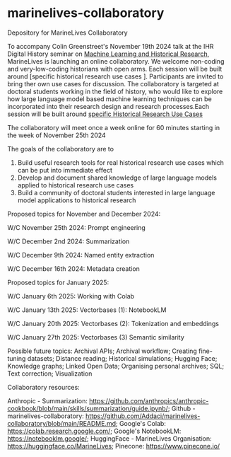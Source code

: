 # marinelives-collaboratory
Depository for MarineLives Collaboratory

To accompany Colin Greenstreet's November 19th 2024 talk at the IHR Digital History seminar on [Machine Learning and Historical Research](https://www.history.ac.uk/events/ai-agents-historical-research-a-new-skill-set-historians), MarineLives is launching an online collaboratory.
We welcome non-coding and very-low-coding historians with open arms. Each session will be built around [specific historical research use cases ]. Participants are invited to bring ther own use cases for discussion. The collaboratory is targeted at doctoral students working in the field of history, who would like to explore how large language model based machine learning techniques can be incorporated into their research design and research processes.Each session will be built around [specific Historical Research Use Cases](https://github.com/Addaci/marinelives-collaboratory/wiki/Historical-Research-Use-Cases)

The collaboratory will meet once a week online for 60 minutes starting in the week of November 25th 2024

The goals of the collaboratory are to
1. Build useful research tools for real historical research use cases which can be put into immediate effect
2. Develop and document shared knowledge of large language models applied to historical research use cases
3. Build a community of doctoral students interested in large language model applications to historical research

Proposed topics for November and December 2024:

W/C November 25th 2024: Prompt engineering

W/C December 2nd 2024:  Summarization

W/C December 9th 2024: Named entity extraction

W/C December 16th 2024: Metadata creation

Proposed topics for January 2025:

W/C January 6th 2025: Working with Colab

W/C January 13th 2025: Vectorbases (1): NotebookLM

W/C January 20th 2025: Vectorbases (2): Tokenization and embeddings

W/C January 27th 2025: Vectorbases (3) Semantic similarity

Possible future topics: Archival APIs; Archival workflow; Creating fine-tuning datasets; Distance reading; Historical simulations; Hugging Face; Knowledge graphs; Linked Open Data; Organising personal archives; SQL; Text correction; Visualization

Collaboratory resources:

Anthropic - Summarization: https://github.com/anthropics/anthropic-cookbook/blob/main/skills/summarization/guide.ipynb/; Github - marinelives-collaboratory: https://github.com/Addaci/marinelives-collaboratory/blob/main/README.md; Google's Colab: https://colab.research.google.com/; Google's NotebookLM: https://notebooklm.google/; HuggingFace - MarineLives Organisation: https://huggingface.co/MarineLives; Pinecone: https://www.pinecone.io/




